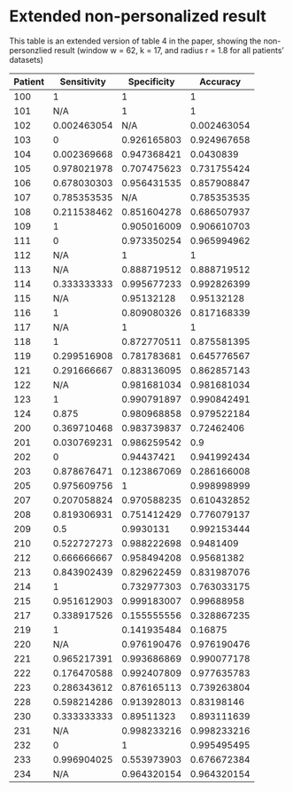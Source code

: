 # Extended non-personalized result

This table is an extended version of table 4 in the paper, showing the non-personzlied result (window w = 62, k = 17, and radius r = 1.8 for all patients’ datasets)

| Patient | Sensitivity | Specificity | Accuracy    |
|---------|-------------|-------------|-------------|
| 100     | 1           | 1           | 1           |
| 101     | N/A         | 1           | 1           |
| 102     | 0.002463054 | N/A         | 0.002463054 |
| 103     | 0           | 0.926165803 | 0.924967658 |
| 104     | 0.002369668 | 0.947368421 | 0.0430839   |
| 105     | 0.978021978 | 0.707475623 | 0.731755424 |
| 106     | 0.678030303 | 0.956431535 | 0.857908847 |
| 107     | 0.785353535 | N/A         | 0.785353535 |
| 108     | 0.211538462 | 0.851604278 | 0.686507937 |
| 109     | 1           | 0.905016009 | 0.906610703 |
| 111     | 0           | 0.973350254 | 0.965994962 |
| 112     | N/A         | 1           | 1           |
| 113     | N/A         | 0.888719512 | 0.888719512 |
| 114     | 0.333333333 | 0.995677233 | 0.992826399 |
| 115     | N/A         | 0.95132128  | 0.95132128  |
| 116     | 1           | 0.809080326 | 0.817168339 |
| 117     | N/A         | 1           | 1           |
| 118     | 1           | 0.872770511 | 0.875581395 |
| 119     | 0.299516908 | 0.781783681 | 0.645776567 |
| 121     | 0.291666667 | 0.883136095 | 0.862857143 |
| 122     | N/A         | 0.981681034 | 0.981681034 |
| 123     | 1           | 0.990791897 | 0.990842491 |
| 124     | 0.875       | 0.980968858 | 0.979522184 |
| 200     | 0.369710468 | 0.983739837 | 0.72462406  |
| 201     | 0.030769231 | 0.986259542 | 0.9         |
| 202     | 0           | 0.94437421  | 0.941992434 |
| 203     | 0.878676471 | 0.123867069 | 0.286166008 |
| 205     | 0.975609756 | 1           | 0.998998999 |
| 207     | 0.207058824 | 0.970588235 | 0.610432852 |
| 208     | 0.819306931 | 0.751412429 | 0.776079137 |
| 209     | 0.5         | 0.9930131   | 0.992153444 |
| 210     | 0.522727273 | 0.988222698 | 0.9481409   |
| 212     | 0.666666667 | 0.958494208 | 0.95681382  |
| 213     | 0.843902439 | 0.829622459 | 0.831987076 |
| 214     | 1           | 0.732977303 | 0.763033175 |
| 215     | 0.951612903 | 0.999183007 | 0.99688958  |
| 217     | 0.338917526 | 0.155555556 | 0.328867235 |
| 219     | 1           | 0.141935484 | 0.16875     |
| 220     | N/A         | 0.976190476 | 0.976190476 |
| 221     | 0.965217391 | 0.993686869 | 0.990077178 |
| 222     | 0.176470588 | 0.992407809 | 0.977635783 |
| 223     | 0.286343612 | 0.876165113 | 0.739263804 |
| 228     | 0.598214286 | 0.913928013 | 0.83198146  |
| 230     | 0.333333333 | 0.89511323  | 0.893111639 |
| 231     | N/A         | 0.998233216 | 0.998233216 |
| 232     | 0           | 1           | 0.995495495 |
| 233     | 0.996904025 | 0.553973903 | 0.676672384 |
| 234     | N/A         | 0.964320154 | 0.964320154 |
